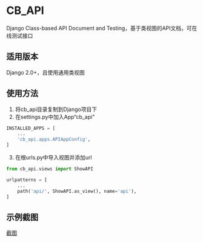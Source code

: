 # CB_API

Django Class-based API Document and Testing，基于类视图的API文档，可在线测试接口

## 适用版本

Django 2.0+，且使用通用类视图

## 使用方法

1. 将cb_api目录复制到Django项目下
2. 在settings.py中加入App“cb_api”
```python
INSTALLED_APPS = [
    ...
    'cb_api.apps.APIAppConfig',
]
```
3. 在根urls.py中导入视图并添加url
```python
from cb_api.views import ShowAPI

urlpatterns = [
    ...
    path('api/', ShowAPI.as_view(), name='api'),
]
```

## 示例截图
[截图](http://cdn.sandbook.club/cb_api.png)
